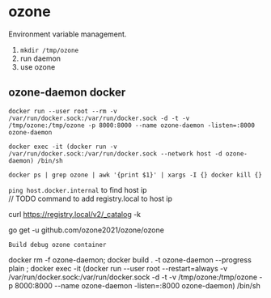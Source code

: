 # ozone
Environment variable management.


1. `mkdir /tmp/ozone`
2. run daemon
3. use ozone
## ozone-daemon docker 
`docker run --user root --rm -v /var/run/docker.sock:/var/run/docker.sock -d -t -v /tmp/ozone:/tmp/ozone -p 8000:8000 --name ozone-daemon -listen=:8000 ozone-daemon`   

`docker exec -it (docker run -v /var/run/docker.sock:/var/run/docker.sock --network host -d ozone-daemon) /bin/sh`   

`docker ps | grep ozone | awk '{print $1}' | xargs -I {} docker kill {}`   


`ping host.docker.internal` to find host ip   
// TODO command to add registry.local to host ip

curl https://registry.local/v2/_catalog -k

go get -u github.com/ozone2021/ozone/ozone

`Build debug ozone container`

docker rm -f ozone-daemon; docker build . -t ozone-daemon --progress plain ; docker exec -it (docker run --user root --restart=always -v /var/run/docker.sock:/var/run/docker.sock -d -t -v /tmp/ozone:/tmp/ozone -p 8000:8000 --name ozone-daemon -listen=:8000 ozone-daemon) /bin/sh

